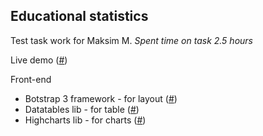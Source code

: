 Educational statistics
----------------------

Test task work for Maksim M. 
*Spent time on task 2.5 hours*

Live demo ([#](http://blackbirdweb.ru/))

Front-end

 - Botstrap 3 framework - for layout ([#](http://getbootstrap.com/))
 - Datatables lib - for table ([#](http://www.datatables.net/))
 - Highcharts lib - for charts ([#](http://www.highcharts.com/))